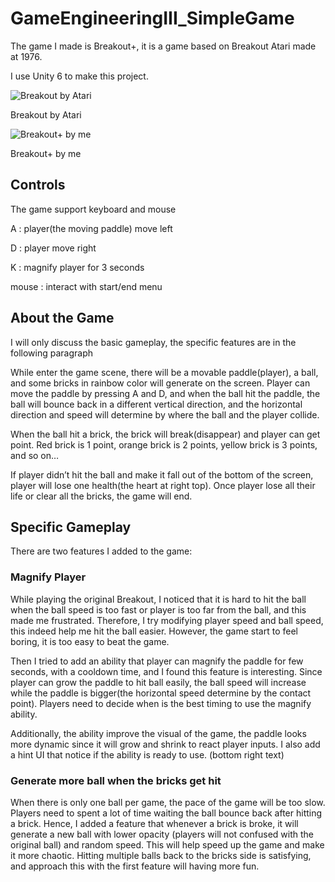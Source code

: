 # GameEngineeringIII_SimpleGame
The game I made is Breakout+, it is a game based on Breakout Atari made at 1976.

I use Unity 6 to make this project.

![Breakout by Atari](https://prod-files-secure.s3.us-west-2.amazonaws.com/2020ba4e-0f97-47ce-9b0f-62824cbb4939/35fb1984-7b70-4f2d-a4ea-a48d713420ad/image.png)

Breakout by Atari

![Breakout+ by me](https://prod-files-secure.s3.us-west-2.amazonaws.com/2020ba4e-0f97-47ce-9b0f-62824cbb4939/9ab2b0aa-c1da-4d9d-ad11-aec3b802d06a/brickout2.png)

Breakout+ by me

## Controls

The game support keyboard and mouse

A : player(the moving paddle) move left 

D : player move right

K : magnify player for 3 seconds

mouse : interact with start/end menu

## About the Game

I will only discuss the basic gameplay, the specific features are in the following paragraph

While enter the game scene, there will be a movable paddle(player), a ball, and some bricks in rainbow color will generate on the screen. Player can move the paddle by pressing A and D, and when the ball hit the paddle, the ball will bounce back in a different vertical direction, and the horizontal direction and speed will determine by where the ball and the player collide.

When the ball hit a brick, the brick will break(disappear) and player can get point. Red brick is 1 point, orange brick is 2 points, yellow brick is 3 points, and so on…

If player didn’t hit the ball and make it fall out of the bottom of the screen, player will lose one health(the heart at right top). Once player lose all their life or clear all the bricks, the game will end.

## Specific Gameplay

There are two features I added to the game:

### Magnify Player

While playing the original Breakout, I noticed that it is hard to hit the ball when the ball speed is too fast or player is too far from the ball, and this made me frustrated. Therefore, I try modifying player speed and ball speed, this indeed help me hit the ball easier. However, the game start to feel boring, it is too easy to beat the game.

Then I tried to add an ability that player can magnify the paddle for few seconds, with a cooldown time, and I found this feature is interesting. Since player can grow the paddle to hit ball easily, the ball speed will increase while the paddle is bigger(the horizontal speed determine by the contact point). Players need to decide when is the best timing to use the magnify ability.

Additionally, the ability improve the visual of the game, the paddle looks more dynamic since it will grow and shrink to react player inputs.  I also add a hint UI that notice if the ability is ready to use. (bottom right text)

### Generate more ball when the bricks get hit

When there is only one ball per game, the pace of the game will be too slow. Players need to spent a lot of time waiting the ball bounce back after hitting a brick. Hence, I added a feature that whenever a brick is broke, it will generate a new ball with lower opacity (players will not confused with the original ball) and random speed. This will help speed up the game and make it more chaotic. Hitting multiple balls back to the bricks side is satisfying, and approach this with the first feature will having more fun.
